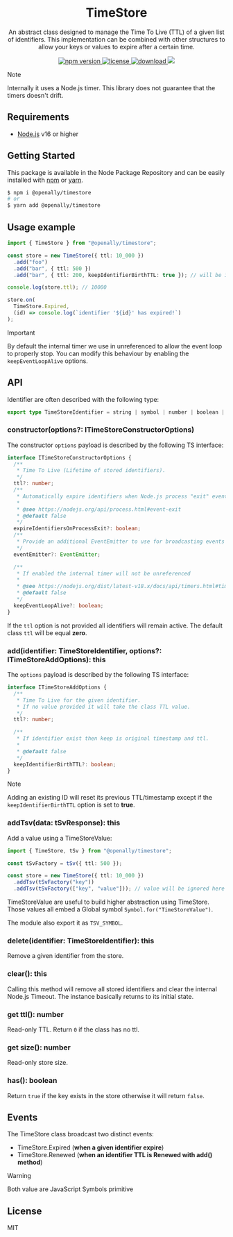 <p align="center"><h1 align="center">
  TimeStore
</h1>

<p align="center">
  An abstract class designed to manage the Time To Live (TTL) of a given list of identifiers. This implementation can be combined with other structures to allow your keys or values to expire after a certain time.
</p>

<p align="center">
  <a href="https://github.com/OpenAlly/npm-packages/src/timestore">
    <img src="https://img.shields.io/github/package-json/v/OpenAlly/npm-packages/main/src/timestore?style=for-the-badge&label=version" alt="npm version">
  </a>
  <a href="https://github.com/OpenAlly/npm-packages/tree/main/src/LICENSE">
    <img src="https://img.shields.io/github/license/OpenAlly/npm-packages?style=for-the-badge" alt="license">
  </a>
  <a href="https://github.com/OpenAlly/npm-packages/tree/main/src/timestore">
    <img src="https://img.shields.io/npm/dw/@openally/timestore?style=for-the-badge" alt="download">
  </a>
  <a href="https://github.com/OpenAlly/npm-packages/tree/main/src/timestore">
    <img src="https://img.shields.io/github/actions/workflow/status/OpenAlly/npm-packages/timestore.yml?style=for-the-badge">
  </a>
</p>

> [!NOTE]
> Internally it uses a Node.js timer. This library does not guarantee that the timers doesn't drift.

## Requirements
- [Node.js](https://nodejs.org/en/) v16 or higher

## Getting Started

This package is available in the Node Package Repository and can be easily installed with [npm](https://docs.npmjs.com/getting-started/what-is-npm) or [yarn](https://yarnpkg.com).

```bash
$ npm i @openally/timestore
# or
$ yarn add @openally/timestore
```

## Usage example

```ts
import { TimeStore } from "@openally/timestore";

const store = new TimeStore({ ttl: 10_000 })
  .add("foo")
  .add("bar", { ttl: 500 })
  .add("bar", { ttl: 200, keepIdentifierBirthTTL: true }); // will be ignored!

console.log(store.ttl); // 10000

store.on(
  TimeStore.Expired,
  (id) => console.log(`identifier '${id}' has expired!`)
);
```

> [!IMPORTANT]
> By default the internal timer we use in unreferenced to allow the event loop to properly stop.
> You can modify this behaviour by enabling the `keepEventLoopAlive` options.

## API

Identifier are often described with the following type:
```ts
export type TimeStoreIdentifier = string | symbol | number | boolean | bigint | object | null;
```

### constructor(options?: ITimeStoreConstructorOptions)
The constructor `options` payload is described by the following TS interface:

```ts
interface ITimeStoreConstructorOptions {
  /**
   * Time To Live (Lifetime of stored identifiers).
   */
  ttl?: number;
  /**
   * Automatically expire identifiers when Node.js process "exit" event is triggered.
   *
   * @see https://nodejs.org/api/process.html#event-exit
   * @default false
   */
  expireIdentifiersOnProcessExit?: boolean;
  /**
   * Provide an additional EventEmitter to use for broadcasting events
   */
  eventEmitter?: EventEmitter;

  /**
   * If enabled the internal timer will not be unreferenced
   *  
   * @see https://nodejs.org/dist/latest-v18.x/docs/api/timers.html#timeoutunref
   * @default false
   */
  keepEventLoopAlive?: boolean;
}
```

If the `ttl` option is not provided all identifiers will remain active. The default class `ttl` will be equal **zero**.

### add(identifier: TimeStoreIdentifier, options?: ITimeStoreAddOptions): this
The `options` payload is described by the following TS interface:

```ts
interface ITimeStoreAddOptions {
  /**
   * Time To Live for the given identifier.
   * If no value provided it will take the class TTL value.
   */
  ttl?: number;

  /**
   * If identifier exist then keep is original timestamp and ttl.
   *
   * @default false
   */
  keepIdentifierBirthTTL?: boolean;
}
```

> [!NOTE]
> Adding an existing ID will reset its previous TTL/timestamp except if the `keepIdentifierBirthTTL` option is set to **true**.

### addTsv(data: tSvResponse): this
Add a value using a TimeStoreValue:

```ts
import { TimeStore, tSv } from "@openally/timestore";

const tSvFactory = tSv({ ttl: 500 });

const store = new TimeStore({ ttl: 10_000 })
  .addTsv(tSvFactory("key"))
  .addTsv(tSvFactory(["key", "value"])); // value will be ignored here
```

TimeStoreValue are useful to build higher abstraction using TimeStore. Those values all embed a Global symbol `Symbol.for("TimeStoreValue")`.

The module also export it as `TSV_SYMBOL`.

### delete(identifier: TimeStoreIdentifier): this
Remove a given identifier from the store.

### clear(): this
Calling this method will remove all stored identifiers and clear the internal Node.js Timeout. The instance basically returns to its initial state.

### get ttl(): number
Read-only TTL. Return `0` if the class has no ttl.

### get size(): number
Read-only store size.

### has(): boolean
Return `true` if the key exists in the store otherwise it will return `false`.

## Events

The TimeStore class broadcast two distinct events:

- TimeStore.Expired (**when a given identifier expire**)
- TimeStore.Renewed (**when an identifier TTL is Renewed with add() method**)

> [!WARNING]
> Both value are JavaScript Symbols primitive

## License
MIT
